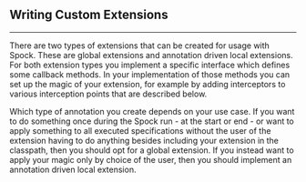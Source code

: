 ## Writing Custom Extensions
----

There are two types of extensions that can be created for usage with Spock. These are global extensions and annotation driven local extensions. For both extension types you implement a specific interface which defines some callback methods. In your implementation of those methods you can set up the magic of your extension, for example by adding interceptors to various interception points that are described below.

Which type of annotation you create depends on your use case. If you want to do something once during the Spock run - at the start or end - or want to apply something to all executed specifications without the user of the extension having to do anything besides including your extension in the classpath, then you should opt for a global extension. If you instead want to apply your magic only by choice of the user, then you should implement an annotation driven local extension.
